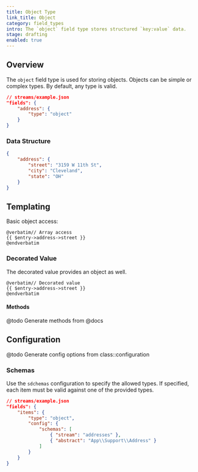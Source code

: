 ```yaml
---
title: Object Type
link_title: Object
category: field_types
intro: The `object` field type stores structured `key:value` data.
stage: drafting
enabled: true
---
```


## Overview

The `object` field type is used for storing objects. Objects can be simple or complex types. By default, any type is valid.

```json
// streams/example.json
"fields": {
    "address": {
        "type": "object"
    }
}
```

### Data Structure

```json
{
    "address": {
        "street": "3159 W 11th St",
        "city": "Cleveland",
        "state": "OH"
    }
}
```

## Templating

Basic object access:

```blade
@verbatim// Array access
{{ $entry->address->street }}
@endverbatim
```

### Decorated Value

The decorated value provides an object as well.

```blade
@verbatim// Decorated value
{{ $entry->address->street }}
@endverbatim
```

#### Methods

@todo Generate methods from @docs



## Configuration

@todo Generate config options from class::configuration

### Schemas

Use the `sdchemas` configuration to specify the allowed types. If specified, each item must be valid against one of the provided types.

```json
// streams/example.json
"fields": {
    "items": {
        "type": "object",
        "config": {
            "schemas": [
                { "stream": "addresses" },
                { "abstract": "App\\Support\\Address" }
            ]
        }
    }
}
```
